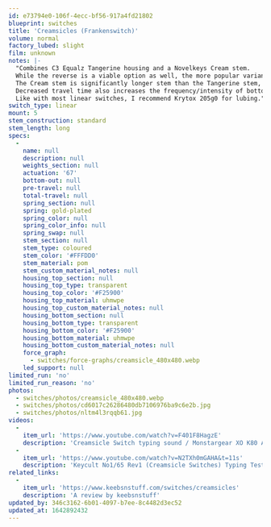 ```yaml
---
id: e73794e0-106f-4ecc-bf56-917a4fd21802
blueprint: switches
title: 'Creamsicles (Frankenswitch)'
volume: normal
factory_lubed: slight
film: unknown
notes: |-
  "Combines C3 Equalz Tangerine housing and a Novelkeys Cream stem.
  While the reverse is a viable option as well, the more popular variant is the combination above.
  The Cream stem is significantly longer stem than the Tangerine stem, so combining the two significantly reduces the switch's travel time.
  Decreased travel time also increases the frequency/intensity of bottom outs, but the Cream stem contributes to a significantly deeper and thockier sounding switch than stock Tangerines.
  Like with most linear switches, I recommend Krytox 205g0 for lubing." - [KimdiKeys](https://kimdi-keys.com/pages/frankenswitches)
switch_type: linear
mount: 5
stem_construction: standard
stem_length: long
specs:
  -
    name: null
    description: null
    weights_section: null
    actuation: '67'
    bottom-out: null
    pre-travel: null
    total-travel: null
    spring_section: null
    spring: gold-plated
    spring_color: null
    spring_color_info: null
    spring_swap: null
    stem_section: null
    stem_type: coloured
    stem_color: '#FFFDD0'
    stem_material: pom
    stem_custom_material_notes: null
    housing_top_section: null
    housing_top_type: transparent
    housing_top_color: '#F25900'
    housing_top_material: uhmwpe
    housing_top_custom_material_notes: null
    housing_bottom_section: null
    housing_bottom_type: transparent
    housing_bottom_color: '#F25900'
    housing_bottom_material: uhmwpe
    housing_bottom_custom_material_notes: null
    force_graph:
      - switches/force-graphs/creamsicle_480x480.webp
    led_support: null
limited_run: 'no'
limited_run_reason: 'no'
photos:
  - switches/photos/creamsicle_480x480.webp
  - switches/photos/cd6017c26286480db7106976ba9c6e2b.jpg
  - switches/photos/nltm4l3rqqb61.jpg
videos:
  -
    item_url: 'https://www.youtube.com/watch?v=F401F8HagzE'
    description: 'Creamsicle Switch typing sound / Monstargear XO K80 Alu fr4 크림시클 by zzamvvong'
  -
    item_url: 'https://www.youtube.com/watch?v=N2TXh0mGAHA&t=11s'
    description: 'Keycult No1/65 Rev1 (Creamsicle Switches) Typing Test by garry'
related_links:
  -
    item_url: 'https://www.keebsnstuff.com/switches/creamsicles'
    description: 'A review by keebsnstuff'
updated_by: 346c3162-6b01-4097-b7ee-8c4482d3ec52
updated_at: 1642892432
---
```

